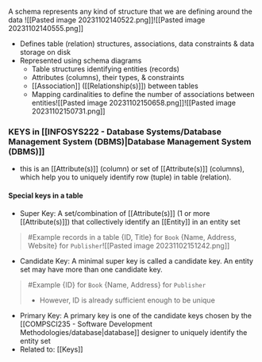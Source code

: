A schema represents any kind of structure that we are defining around the data
![[Pasted image 20231102140522.png]]![[Pasted image 20231102140555.png]]

- Defines table (relation) structures, associations, data constraints & data storage on disk
- Represented using schema diagrams
	- Table structures identifying entities (records)
	- Attributes (columns), their types, & constraints
	- [[Association]] ([[Relationship(s)]]) between tables
	- Mapping cardinalities to define the number of associations between entities![[Pasted image 20231102150658.png]]![[Pasted image 20231102150731.png]]

### KEYS in [[INFOSYS222 - Database Systems/Database Management System (DBMS)|Database Management System (DBMS)]]
- this is an [[Attribute(s)]] (column) or set of [[Attribute(s)]] (columns), which help you to uniquely identify row (tuple) in table (relation).

#### Special keys in a table
- Super Key: A set/combination of [[Attribute(s)]] (1 or more [[Attribute(s)]]) that collectively identify an [[Entity]] in an entity set
>	#Example 
>	records in a table
>		{ID, Title} for `Book`
>		{Name, Address, Website} for `Publisher`![[Pasted image 20231102151242.png]]
- Candidate Key: A minimal super key is called a candidate key. An entity set may have more than one candidate key.
>	#Example 
>	{ID} for `Book`
>	{Name, Address} for `Publisher`
>	- However, ID is already sufficient enough to be unique
- Primary Key: A primary key is one of the candidate keys chosen by the [[COMPSCI235 - Software Development Methodologies/database|database]] designer to uniquely identify the entity set
- Related to: [[Keys]]